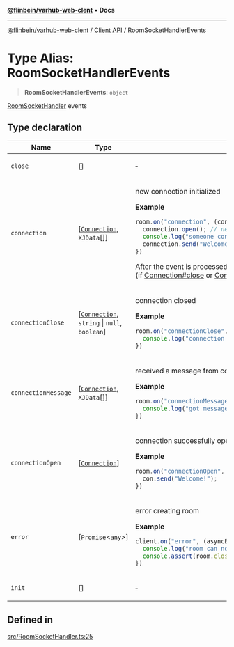 [**@flinbein/varhub-web-clent**](../../README.md) • **Docs**

***

[@flinbein/varhub-web-clent](../../README.md) / [Client API](../README.md) / RoomSocketHandlerEvents

# Type Alias: RoomSocketHandlerEvents

> **RoomSocketHandlerEvents**: `object`

[RoomSocketHandler](../classes/RoomSocketHandler.md) events

## Type declaration

<table>
<thead>
<tr>
<th>Name</th>
<th>Type</th>
<th>Description</th>
<th>Defined in</th>
</tr>
</thead>
<tbody>
<tr>
<td>

`close`

</td>
<td>

[]

</td>
<td>

&hyphen;

</td>
<td>

[src/RoomSocketHandler.ts:81](https://github.com/flinbein/varhub-web-client/blob/f2cfd0691254d5f14825d895a437ee15531fc39c/src/RoomSocketHandler.ts#L81)

</td>
</tr>
<tr>
<td>

`connection`

</td>
<td>

[[`Connection`](../classes/Connection.md), `XJData`[]]

</td>
<td>

new connection initialized

**Example**

```ts
room.on("connection", (connection, ...params) => {
  connection.open(); // need to open before call con.send()
  console.log("someone connected with params", params);
  connection.send("Welcome!");
})
```
After the event is processed, the connection will be automatically opened (if [Connection#close](../classes/Connection.md#close) or [Connection#defer](../classes/Connection.md#defer) was not called).

</td>
<td>

[src/RoomSocketHandler.ts:38](https://github.com/flinbein/varhub-web-client/blob/f2cfd0691254d5f14825d895a437ee15531fc39c/src/RoomSocketHandler.ts#L38)

</td>
</tr>
<tr>
<td>

`connectionClose`

</td>
<td>

[[`Connection`](../classes/Connection.md), `string` \| `null`, `boolean`]

</td>
<td>

connection closed

**Example**

```ts
room.on("connectionClose", (con, reason, wasOpen) => {
  console.log("connection closed by reason:", reason);
})
```

</td>
<td>

[src/RoomSocketHandler.ts:58](https://github.com/flinbein/varhub-web-client/blob/f2cfd0691254d5f14825d895a437ee15531fc39c/src/RoomSocketHandler.ts#L58)

</td>
</tr>
<tr>
<td>

`connectionMessage`

</td>
<td>

[[`Connection`](../classes/Connection.md), `XJData`[]]

</td>
<td>

received a message from connection

**Example**

```ts
room.on("connectionMessage", (con, ...data) => {
  console.log("got message:", data);
})
```

</td>
<td>

[src/RoomSocketHandler.ts:68](https://github.com/flinbein/varhub-web-client/blob/f2cfd0691254d5f14825d895a437ee15531fc39c/src/RoomSocketHandler.ts#L68)

</td>
</tr>
<tr>
<td>

`connectionOpen`

</td>
<td>

[[`Connection`](../classes/Connection.md)]

</td>
<td>

connection successfully opened

**Example**

```ts
room.on("connectionOpen", (con) => {
  con.send("Welcome!");
})
```

</td>
<td>

[src/RoomSocketHandler.ts:48](https://github.com/flinbein/varhub-web-client/blob/f2cfd0691254d5f14825d895a437ee15531fc39c/src/RoomSocketHandler.ts#L48)

</td>
</tr>
<tr>
<td>

`error`

</td>
<td>

[`Promise`\<`any`\>]

</td>
<td>

error creating room

**Example**

```typescript
client.on("error", (asyncError) => {
  console.log("room can not be created because:", await asyncError );
  console.assert(room.closed);
})
```

</td>
<td>

[src/RoomSocketHandler.ts:79](https://github.com/flinbein/varhub-web-client/blob/f2cfd0691254d5f14825d895a437ee15531fc39c/src/RoomSocketHandler.ts#L79)

</td>
</tr>
<tr>
<td>

`init`

</td>
<td>

[]

</td>
<td>

&hyphen;

</td>
<td>

[src/RoomSocketHandler.ts:80](https://github.com/flinbein/varhub-web-client/blob/f2cfd0691254d5f14825d895a437ee15531fc39c/src/RoomSocketHandler.ts#L80)

</td>
</tr>
</tbody>
</table>

## Defined in

[src/RoomSocketHandler.ts:25](https://github.com/flinbein/varhub-web-client/blob/f2cfd0691254d5f14825d895a437ee15531fc39c/src/RoomSocketHandler.ts#L25)
